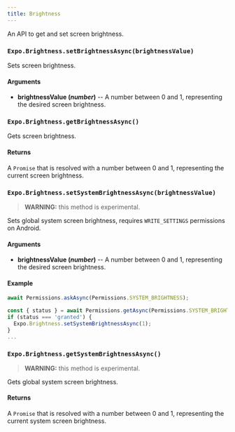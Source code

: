```yaml
---
title: Brightness
---
```

An API to get and set screen brightness.

### `Expo.Brightness.setBrightnessAsync(brightnessValue)`
Sets screen brightness.

#### Arguments

-   **brightnessValue (_number_)** -- A number between 0 and 1, representing the desired screen brightness.

### `Expo.Brightness.getBrightnessAsync()`
Gets screen brightness.

#### Returns
A `Promise` that is resolved with a number between 0 and 1, representing the current screen brightness. 

### `Expo.Brightness.setSystemBrightnessAsync(brightnessValue)`
> **WARNING:** this method is experimental.

Sets global system screen brightness, requires `WRITE_SETTINGS` permissions on Android.

#### Arguments

-   **brightnessValue (_number_)** -- A number between 0 and 1, representing the desired screen brightness.

#### Example

```javascript
await Permissions.askAsync(Permissions.SYSTEM_BRIGHTNESS);

const { status } = await Permissions.getAsync(Permissions.SYSTEM_BRIGHTNESS);
if (status === 'granted') {
  Expo.Brightness.setSystemBrightnessAsync(1);
}
...
```
### `Expo.Brightness.getSystemBrightnessAsync()`
> **WARNING:** this method is experimental.

Gets global system screen brightness.

#### Returns
A `Promise` that is resolved with a number between 0 and 1, representing the current system screen brightness.
